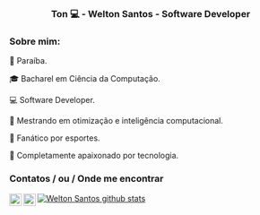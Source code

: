 <h3 align="center">Ton 💻 - Welton Santos - Software Developer</h3>
 
<h3 align="left">Sobre mim: </h3>
 
<p> 📍 Paraíba.</p>
<p>🎓 Bacharel em Ciência da Computação.</p> 
<p>💻 Software Developer.</p>
<p>🔬 Mestrando em otimização e inteligência computacional.</p>
<p>🥋 Fanático por esportes.</p>
<p>💾 Completamente apaixonado por tecnologia.</p>

<h3 align="left">Contatos / ou / Onde me encontrar</h3>
 
 [<img align="left" alt="LinkedIn" width="22px" src="https://cdn.jsdelivr.net/npm/simple-icons@v3/icons/linkedin.svg" />][linkedin]
[<img align="left" alt="Twitter" width="22px" src="https://cdn.jsdelivr.net/npm/simple-icons@v3/icons/twitter.svg" />][twitter]


[linkedin]: https://www.linkedin.com/in/oweltonsantos
[twitter]: https://twitter.com/oweltonsantos

[![Welton Santos github stats](https://github-readme-stats.vercel.app/api?username=oweltonsantos)](https://github.com/oweltonsantos/github-readme-stats)



<!--
**oweltonsantos/oweltonsantos** is a ✨ _special_ ✨ repository because its `README.md` (this file) appears on your GitHub profile.



Here are some ideas to get you started:

- 🔭 I’m currently working on ...
- 🌱 I’m currently learning ...
- 👯 I’m looking to collaborate on ...
- 🤔 I’m looking for help with ...
- 💬 Ask me about ...
- 📫 How to reach me: ...
- 😄 Pronouns: ...
- ⚡ Fun fact: ...
-->
